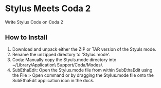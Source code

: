 # Stylus Meets Coda 2

Write Stylus Code on Coda 2

## How to Install

1. Download and unpack either the ZIP or TAR version of the Styuls mode.
2. Rename the unzipped directory to 'Stylus.mode'.
3. Coda: Manually copy the Styuls.mode directory into ~/Library/Application\ Support/Coda/Modes/.
4. SubEthaEdit: Open the Stylus.mode file from within SubEthaEdit using the File > Open command or by dragging the Stylus.mode file onto the SubEthaEdit application icon in the dock.


